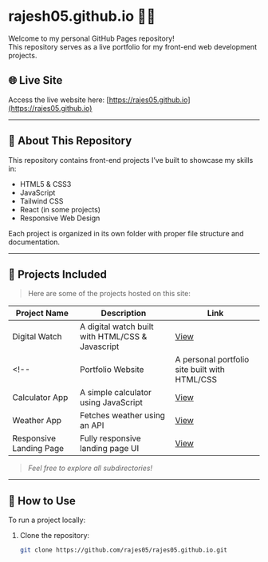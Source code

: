 # rajesh05.github.io 👨‍💻

Welcome to my personal GitHub Pages repository!  
This repository serves as a live portfolio for my front-end web development projects.

## 🌐 Live Site
Access the live website here: [https://rajes05.github.io](https://rajes05.github.io)

---

## 🧩 About This Repository

This repository contains front-end projects I’ve built to showcase my skills in:

- HTML5 & CSS3
- JavaScript
- Tailwind CSS
- React (in some projects)
- Responsive Web Design

Each project is organized in its own folder with proper file structure and documentation.

---

## 📁 Projects Included

> Here are some of the projects hosted on this site:

| Project Name         | Description                                | Link                                |
|----------------------|--------------------------------------------|-------------------------------------|
| Digital Watch        | A digital watch built with HTML/CSS & Javascript | [View](https://rajes05.github.io/digitalWatch/) |
<!-- | Portfolio Website    | A personal portfolio site built with HTML/CSS | [View](https://rajes05.github.io/portfolio/) |
| Calculator App       | A simple calculator using JavaScript       | [View](https://rajes05.github.io/calculator/) |
| Weather App          | Fetches weather using an API               | [View](https://rajes05.github.io/weather-app/) |
| Responsive Landing Page | Fully responsive landing page UI        | [View](https://rajes05.github.io/landing-page/) | -->

> _Feel free to explore all subdirectories!_

---

## 🚀 How to Use

To run a project locally:

1. Clone the repository:
   ```bash
   git clone https://github.com/rajes05/rajes05.github.io.git

